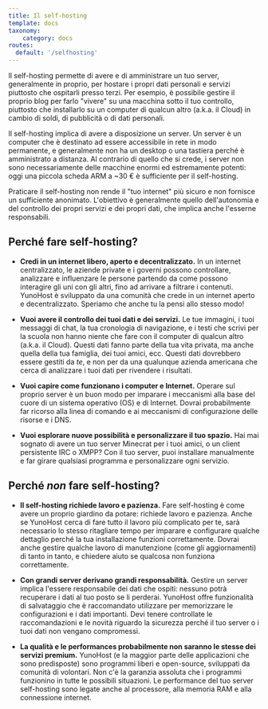 ```yaml
---
title: Il self-hosting
template: docs
taxonomy:
    category: docs
routes:
  default: '/selfhosting'
---
```


Il self-hosting permette di avere e di amministrare un tuo server, generalmente in proprio, per hostare i propri dati personali e servizi piuttosto che ospitarli presso terzi. Per esempio, è possibile gestire il proprio blog per farlo "vivere" su una macchina sotto il tuo controllo, piuttosto che installarlo su un computer di qualcun altro (a.k.a. il Cloud) in cambio di soldi, di pubblicità o di dati personali.

Il self-hosting implica di avere a disposizione un server. Un server è un computer che è destinato ad essere accessibile in rete in modo permanente, e generalmente non ha un desktop o una tastiera perché è amministrato a distanza. Al contrario di quello che si crede, i server non sono necessariamente delle macchine enormi ed estremamente potenti: oggi una piccola scheda ARM a ~30 € è sufficiente per il self-hosting.

Praticare il self-hosting non rende il "tuo internet" più sicuro e non fornisce un sufficiente anonimato. L'obiettivo è generalmente quello dell'autonomia e del controllo dei propri servizi e dei propri dati, che implica anche l'esserne responsabili.

## Perché fare self-hosting?

- **Credi in un internet libero, aperto e decentralizzato.** In un internet centralizzato, le aziende private e i governi possono controllare, analizzare e influenzare le persone partendo da come possono interagire gli uni con gli altri, fino ad arrivare a filtrare i contenuti. YunoHost è sviluppato da una comunità che crede in un internet aperto e decentralizzato. Speriamo che anche tu la pensi allo stesso modo!

- **Vuoi avere il controllo dei tuoi dati e dei servizi.** Le tue immagini, i tuoi messaggi di chat, la tua cronologia di navigazione, e i testi che scrivi per la scuola non hanno niente che fare con il computer di qualcun altro (a.k.a. il Cloud). Questi dati fanno parte della tua vita privata, ma anche quella della tua famiglia, dei tuoi amici, ecc. Questi dati dovrebbero essere gestiti da *te*, e non per da una qualunque azienda americana che cerca di analizzare i tuoi dati per rivendere i risultati.

- **Vuoi capire come funzionano i computer e Internet.** Operare sul proprio server è un buon modo per imparare i meccanismi alla base del cuore di un sistema operativo (OS) e di Internet. Dovrai probabilmente far ricorso alla linea di comando e ai meccanismi di configurazione delle risorse e i DNS.

- **Vuoi esplorare nuove possibilità e personalizzare il tuo spazio.** Hai mai sognato di avere un tuo server Minecrat per i tuoi amici, o un client persistente IRC o XMPP? Con il tuo server, puoi installare manualmente e far girare qualsiasi programma e personalizzare ogni servizio.

## Perché *non* fare self-hosting?

- **Il self-hosting richiede lavoro e pazienza.** Fare self-hosting è come avere un proprio giardino da potare: richiede lavoro e pazienza. Anche se YunoHost cerca di fare tutto il lavoro più complicato per te, sarà necessario lo stesso ritagliare tempo per imparare e configurare qualche dettaglio perché la tua installazione funzioni correttamente. Dovrai anche gestire qualche lavoro di manutenzione (come gli aggiornamenti) di tanto in tanto, e chiedere aiuto se qualcosa non funziona correttamente.

- **Con grandi server derivano grandi responsabilità.** Gestire un server implica l'essere responsabile dei dati che ospiti: nessuno potrà recuperare i dati al tuo posto se li perderai. YunoHost offre funzionalità di salvataggio che è raccomandato utilizzare per memorizzare le configurazioni e i dati importanti. Devi tenere controllate le raccomandazioni e le novità riguardo la sicurezza perché il tuo server o i tuoi dati non vengano compromessi.

- **La qualità e le performances probabilmente non saranno le stesse dei servizi premium.** YunoHost (e la maggior parte delle applicazioni che sono predisposte) sono programmi liberi e open-source, sviluppati da comunità di volontari. Non c'è la garanzia assoluta che i programmi funzionino in tutte le possibili situazioni. Le performance del tuo server self-hosting sono legate anche al processore, alla memoria RAM e alla connessione internet.


